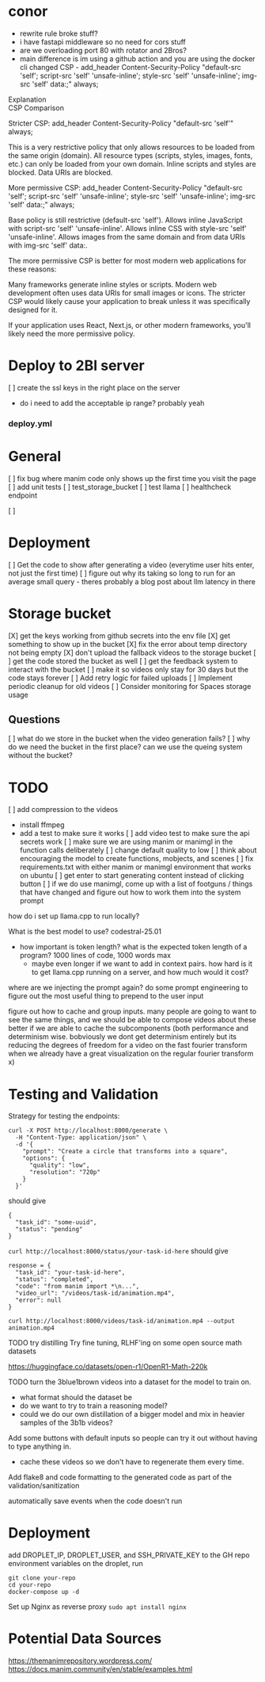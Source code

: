 # conor
- rewrite rule broke stuff?
- i have fastapi middleware so no need for cors stuff
- are we overloading port 80 with rotator and 2Bros?
- main difference is im using a github action and you are using the docker cli 
changed CSP  -  add_header Content-Security-Policy "default-src 'self'; script-src 'self' 'unsafe-inline'; style-src 'self' 'unsafe-inline'; img-src 'self' data:;" always;

Explanation  
CSP Comparison

Stricter CSP: add_header Content-Security-Policy "default-src 'self'" always;

This is a very restrictive policy that only allows resources to be loaded from the same origin (domain).
All resource types (scripts, styles, images, fonts, etc.) can only be loaded from your own domain.
Inline scripts and styles are blocked.
Data URIs are blocked.


More permissive CSP: add_header Content-Security-Policy "default-src 'self'; script-src 'self' 'unsafe-inline'; style-src 'self' 'unsafe-inline'; img-src 'self' data:;" always;

Base policy is still restrictive (default-src 'self').
Allows inline JavaScript with script-src 'self' 'unsafe-inline'.
Allows inline CSS with style-src 'self' 'unsafe-inline'.
Allows images from the same domain and from data URIs with img-src 'self' data:.



The more permissive CSP is better for most modern web applications for these reasons:

Many frameworks generate inline styles or scripts.
Modern web development often uses data URIs for small images or icons.
The stricter CSP would likely cause your application to break unless it was specifically designed for it.

If your application uses React, Next.js, or other modern frameworks, you'll likely need the more permissive policy.



# Deploy to 2BI server
[ ] create the ssl keys in the right place on the server
- do i need to add the acceptable ip range? probably yeah 
### deploy.yml


# General
[ ] fix bug where manim code only shows up the first time you visit the page
[ ] add unit tests
  [ ] test_storage_bucket
  [ ] test llama
  [ ] healthcheck endpoint

[ ]

# Deployment
[ ] Get the code to show after generating a video (everytime user hits enter, not just the first time)
[ ] figure out why its taking so long to run for an average small query - theres probably a blog post about llm latency in there

# Storage bucket
[X] get the keys working from github secrets into the env file
[X] get something to show up in the bucket 
[X] fix the error about temp directory not being empty
[X] don't upload the fallback videos to the storage bucket
[ ] get the code stored the bucket as well
[ ] get the feedback system to interact with the bucket 
[ ] make it so videos only stay for 30 days but the code stays forever
[ ] Add retry logic for failed uploads
[ ] Implement periodic cleanup for old videos
[ ] Consider monitoring for Spaces storage usage

## Questions
[ ] what do we store in the bucket when the video generation fails?
[ ] why do we need the bucket in the first place? can we use the queing system without the bucket?



# TODO
[ ] add compression to the videos
  - install ffmpeg
  - add a test to make sure it works
[ ] add video test to make sure the api secrets work
[ ] make sure we are using manim or manimgl in the function calls deliberately
[ ] change default quality to low
[ ] think about encouraging the model to create functions, mobjects, and scenes
[ ] fix requirements.txt with either manim or manimgl environment that works on ubuntu
[ ] get enter to start generating content instead of clicking button 
[ ] if we do use manimgl, come up with a list of footguns / things that have changed and figure out how to work them into the system prompt

how do i set up llama.cpp to run locally?

What is the best model to use? codestral-25.01
- how important is token length? what is the expected token length of a program? 1000 lines of code, 1000 words max
    - maybe even longer if we want to add in context pairs. 
how hard is it to get llama.cpp running on a server, and how much would it cost?

where are we injecting the prompt again? do some prompt engineering to figure out the most useful thing to prepend to the user input 

figure out how to cache and group inputs. many people are going to want to see the same things, and we should be able to compose videos about these better if we are able to cache the subcomponents (both performance and determinism wise. bobviously we dont get determinism entirely but its reducing the degrees of freedom for a video on the fast fourier transform when we already have a great visualization on the regular fourier transform x)


# Testing and Validation
Strategy for testing the endpoints:
```
curl -X POST http://localhost:8000/generate \
  -H "Content-Type: application/json" \
  -d '{
    "prompt": "Create a circle that transforms into a square",
    "options": {
      "quality": "low",
      "resolution": "720p"
    }
  }'
```
should give
```
{
  "task_id": "some-uuid",
  "status": "pending"
}
```

`curl http://localhost:8000/status/your-task-id-here`
should give 
```
response = {
  "task_id": "your-task-id-here",
  "status": "completed",
  "code": "from manim import *\n...",
  "video_url": "/videos/task-id/animation.mp4",
  "error": null
}
```

`curl http://localhost:8000/videos/task-id/animation.mp4 --output animation.mp4`    


TODO try distilling 
Try fine tuning, RLHF'ing on some open source math datasets

https://huggingface.co/datasets/open-r1/OpenR1-Math-220k

TODO turn the 3blue1brown videos into a dataset for the model to train on.
- what format should the dataset be
- do we want to try to train a reasoning model?
- could we do our own distillation of a bigger model and mix in heavier samples of the 3b1b videos? 

Add some buttons with default inputs so people can try it out without having to type anything in.
- cache these videos so we don't have to regenerate them every time.

Add flake8 and code formatting to the generated code as part of the validation/sanitization 

automatically save events when the code doesn't run

# Deployment
add DROPLET_IP, DROPLET_USER, and SSH_PRIVATE_KEY to the GH repo environment variables
on the droplet, run 
```
git clone your-repo
cd your-repo
docker-compose up -d
```

Set up Nginx as reverse proxy
`sudo apt install nginx`


# Potential Data Sources
https://themanimrepository.wordpress.com/
https://docs.manim.community/en/stable/examples.html